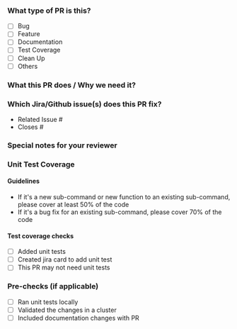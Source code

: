 ### What type of PR is this?

- [ ] Bug
- [ ] Feature
- [ ] Documentation
- [ ] Test Coverage
- [ ] Clean Up
- [ ] Others
### What this PR does / Why we need it?

### Which Jira/Github issue(s) does this PR fix?

- Related Issue #
- Closes #

### Special notes for your reviewer

### Unit Test Coverage
#### Guidelines
- If it's a new sub-command or new function to an existing sub-command, please cover at least 50% of the code
- If it's a bug fix for an existing sub-command, please cover 70% of the code 
 
#### Test coverage checks  
- [ ] Added unit tests
- [ ] Created jira card to add unit test
- [ ] This PR may not need unit tests

### Pre-checks (if applicable)
- [ ] Ran unit tests locally
- [ ] Validated the changes in a cluster
- [ ] Included documentation changes with PR
